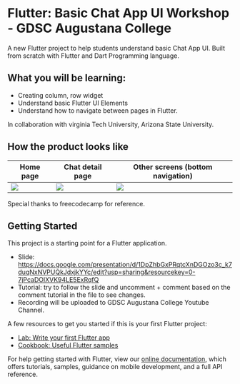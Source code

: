 # Flutter: Basic Chat App UI Workshop - GDSC Augustana College

A new Flutter project to help students understand basic Chat App UI. Built from scratch with Flutter and Dart Programming language. 

## What you will be learning: 
- Creating column, row widget
- Understand basic Flutter UI Elements
- Understand how to navigate between pages in Flutter. 

In collaboration with virginia Tech University, Arizona State University.  

## How the product looks like
| Home page | Chat detail page | Other screens (bottom navigation) |
| -------- | -------- | -------- |
| ![](https://imgur.com/a/Ic2hNMK) | ![](https://imgur.com/a/Ic2hNMK) | ![](https://imgur.com/a/gOqyFff) |

Special thanks to freecodecamp for reference. 


## Getting Started

This project is a starting point for a Flutter application.

- Slide: https://docs.google.com/presentation/d/1DpZhbGxPRqtcXnDGOzo3c_k7duqNxNVPUQkJdxjkYYc/edit?usp=sharing&resourcekey=0-7jPcaDOlXVK94LE5ExRqfQ
- Tutorial: try to follow the slide and uncomment + comment based on the comment tutorial in the file to see changes. 
- Recording will be uploaded to GDSC Augustana College Youtube Channel. 

A few resources to get you started if this is your first Flutter project:

- [Lab: Write your first Flutter app](https://flutter.dev/docs/get-started/codelab)
- [Cookbook: Useful Flutter samples](https://flutter.dev/docs/cookbook)

For help getting started with Flutter, view our
[online documentation](https://flutter.dev/docs), which offers tutorials,
samples, guidance on mobile development, and a full API reference.
